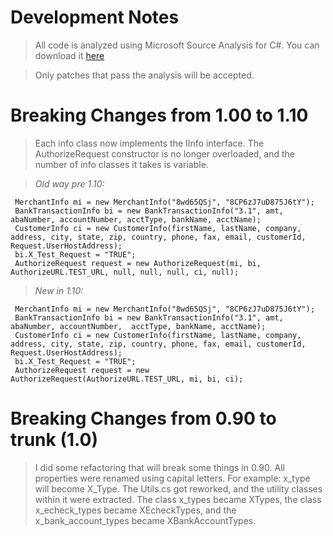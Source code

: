 # Development Notes #
> All code is analyzed using Microsoft Source Analysis for C#. You can download it [here](http://code.msdn.microsoft.com/sourceanalysis)

> Only patches that pass the analysis will be accepted.

# Breaking Changes from 1.00 to 1.10 #
> Each info class now implements the IInfo interface. The AuthorizeRequest constructor is  no longer overloaded, and the number of info classes it takes is variable.

> _Old way pre 1.10:_
```
 MerchantInfo mi = new MerchantInfo("8wd65QSj", "8CP6zJ7uD875J6tY");
 BankTransactionInfo bi = new BankTransactionInfo("3.1", amt, abaNumber, accountNumber, acctType, bankName, acctName);
 CustomerInfo ci = new CustomerInfo(firstName, lastName, company, address, city, state, zip, country, phone, fax, email, customerId, Request.UserHostAddress);
 bi.X_Test_Request = "TRUE";
 AuthorizeRequest request = new AuthorizeRequest(mi, bi, AuthorizeURL.TEST_URL, null, null, null, ci, null);
```

> _New in 1.10:_
```
 MerchantInfo mi = new MerchantInfo("8wd65QSj", "8CP6zJ7uD875J6tY");
 BankTransactionInfo bi = new BankTransactionInfo("3.1", amt, abaNumber, accountNumber,  acctType, bankName, acctName);
 CustomerInfo ci = new CustomerInfo(firstName, lastName, company, address, city, state, zip, country, phone, fax, email, customerId, Request.UserHostAddress);
 bi.X_Test_Request = "TRUE";
 AuthorizeRequest request = new AuthorizeRequest(AuthorizeURL.TEST_URL, mi, bi, ci);
```

# Breaking Changes from 0.90 to trunk (1.0) #
> I did some refactoring that will break some things in 0.90. All properties were renamed using capital letters. For example: x\_type will become X\_Type. The Utils.cs got reworked, and the utility classes within it were extracted. The class x\_types became XTypes, the class x\_echeck\_types became XEcheckTypes, and the x\_bank\_account\_types became XBankAccountTypes.